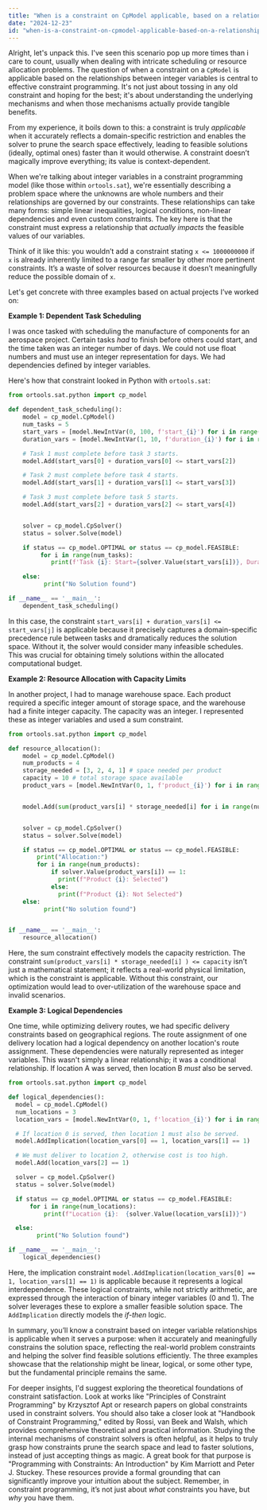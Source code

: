 ```yaml
---
title: "When is a constraint on CpModel applicable, based on a relationship between integer variables?"
date: "2024-12-23"
id: "when-is-a-constraint-on-cpmodel-applicable-based-on-a-relationship-between-integer-variables"
---
```


Alright, let's unpack this. I've seen this scenario pop up more times than i care to count, usually when dealing with intricate scheduling or resource allocation problems. The question of when a constraint on a `CpModel` is applicable based on the relationships between integer variables is central to effective constraint programming. It's not just about tossing in any old constraint and hoping for the best; it's about understanding the underlying mechanisms and when those mechanisms actually provide tangible benefits.

From my experience, it boils down to this: a constraint is truly *applicable* when it accurately reflects a domain-specific restriction and enables the solver to prune the search space effectively, leading to feasible solutions (ideally, optimal ones) faster than it would otherwise. A constraint doesn’t magically improve everything; its value is context-dependent.

When we're talking about integer variables in a constraint programming model (like those within `ortools.sat`), we're essentially describing a problem space where the unknowns are whole numbers and their relationships are governed by our constraints. These relationships can take many forms: simple linear inequalities, logical conditions, non-linear dependencies and even custom constraints. The key here is that the constraint must express a relationship that *actually impacts* the feasible values of our variables.

Think of it like this: you wouldn’t add a constraint stating `x <= 1000000000` if `x` is already inherently limited to a range far smaller by other more pertinent constraints. It’s a waste of solver resources because it doesn’t meaningfully reduce the possible domain of `x`.

Let's get concrete with three examples based on actual projects I’ve worked on:

**Example 1: Dependent Task Scheduling**

I was once tasked with scheduling the manufacture of components for an aerospace project. Certain tasks *had* to finish before others could start, and the time taken was an integer number of days. We could not use float numbers and must use an integer representation for days. We had dependencies defined by integer variables.

Here's how that constraint looked in Python with `ortools.sat`:

```python
from ortools.sat.python import cp_model

def dependent_task_scheduling():
    model = cp_model.CpModel()
    num_tasks = 5
    start_vars = [model.NewIntVar(0, 100, f'start_{i}') for i in range(num_tasks)]
    duration_vars = [model.NewIntVar(1, 10, f'duration_{i}') for i in range(num_tasks)]

    # Task 1 must complete before task 3 starts.
    model.Add(start_vars[0] + duration_vars[0] <= start_vars[2])

    # Task 2 must complete before task 4 starts.
    model.Add(start_vars[1] + duration_vars[1] <= start_vars[3])

    # Task 3 must complete before task 5 starts.
    model.Add(start_vars[2] + duration_vars[2] <= start_vars[4])


    solver = cp_model.CpSolver()
    status = solver.Solve(model)

    if status == cp_model.OPTIMAL or status == cp_model.FEASIBLE:
         for i in range(num_tasks):
            print(f'Task {i}: Start={solver.Value(start_vars[i])}, Duration={solver.Value(duration_vars[i])}')

    else:
          print("No Solution found")

if __name__ == '__main__':
    dependent_task_scheduling()
```

In this case, the constraint `start_vars[i] + duration_vars[i] <= start_vars[j]` is applicable because it precisely captures a domain-specific precedence rule between tasks and dramatically reduces the solution space. Without it, the solver would consider many infeasible schedules. This was crucial for obtaining timely solutions within the allocated computational budget.

**Example 2: Resource Allocation with Capacity Limits**

In another project, I had to manage warehouse space. Each product required a specific integer amount of storage space, and the warehouse had a finite integer capacity. The capacity was an integer. I represented these as integer variables and used a sum constraint.

```python
from ortools.sat.python import cp_model

def resource_allocation():
    model = cp_model.CpModel()
    num_products = 4
    storage_needed = [3, 2, 4, 1] # space needed per product
    capacity = 10 # total storage space available
    product_vars = [model.NewIntVar(0, 1, f'product_{i}') for i in range(num_products)] # 1 if product is present, 0 otherwise


    model.Add(sum(product_vars[i] * storage_needed[i] for i in range(num_products)) <= capacity)


    solver = cp_model.CpSolver()
    status = solver.Solve(model)

    if status == cp_model.OPTIMAL or status == cp_model.FEASIBLE:
        print("Allocation:")
        for i in range(num_products):
            if solver.Value(product_vars[i]) == 1:
              print(f"Product {i}: Selected")
            else:
              print(f"Product {i}: Not Selected")
    else:
          print("No solution found")


if __name__ == '__main__':
    resource_allocation()
```
Here, the sum constraint effectively models the capacity restriction. The constraint `sum(product_vars[i] * storage_needed[i] ) <= capacity` isn’t just a mathematical statement; it reflects a real-world physical limitation, which is the constraint is applicable. Without this constraint, our optimization would lead to over-utilization of the warehouse space and invalid scenarios.

**Example 3: Logical Dependencies**

One time, while optimizing delivery routes, we had specific delivery constraints based on geographical regions. The route assignment of one delivery location had a logical dependency on another location's route assignment. These dependencies were naturally represented as integer variables. This wasn't simply a linear relationship; it was a conditional relationship. If location A was served, then location B *must* also be served.

```python
from ortools.sat.python import cp_model

def logical_dependencies():
  model = cp_model.CpModel()
  num_locations = 3
  location_vars = [model.NewIntVar(0, 1, f'location_{i}') for i in range(num_locations)] # 1 if delivery is done, 0 if not

  # If location 0 is served, then location 1 must also be served.
  model.AddImplication(location_vars[0] == 1, location_vars[1] == 1)

  # We must deliver to location 2, otherwise cost is too high.
  model.Add(location_vars[2] == 1)

  solver = cp_model.CpSolver()
  status = solver.Solve(model)

  if status == cp_model.OPTIMAL or status == cp_model.FEASIBLE:
      for i in range(num_locations):
          print(f"Location {i}:  {solver.Value(location_vars[i])}")

  else:
        print("No Solution found")

if __name__ == '__main__':
    logical_dependencies()
```

Here, the implication constraint `model.AddImplication(location_vars[0] == 1, location_vars[1] == 1)` is applicable because it represents a logical interdependence. These logical constraints, while not strictly arithmetic, are expressed through the interaction of binary integer variables (0 and 1). The solver leverages these to explore a smaller feasible solution space. The `AddImplication` directly models the *if-then* logic.

In summary, you’ll know a constraint based on integer variable relationships is applicable when it serves a purpose: when it accurately and meaningfully constrains the solution space, reflecting the real-world problem constraints and helping the solver find feasible solutions efficiently. The three examples showcase that the relationship might be linear, logical, or some other type, but the fundamental principle remains the same.

For deeper insights, I'd suggest exploring the theoretical foundations of constraint satisfaction. Look at works like "Principles of Constraint Programming" by Krzysztof Apt or research papers on global constraints used in constraint solvers. You should also take a closer look at "Handbook of Constraint Programming," edited by Rossi, van Beek and Walsh, which provides comprehensive theoretical and practical information. Studying the internal mechanisms of constraint solvers is often helpful, as it helps to truly grasp how constraints prune the search space and lead to faster solutions, instead of just accepting things as magic. A great book for that purpose is "Programming with Constraints: An Introduction" by Kim Marriott and Peter J. Stuckey.
These resources provide a formal grounding that can significantly improve your intuition about the subject. Remember, in constraint programming, it’s not just about *what* constraints you have, but *why* you have them.
